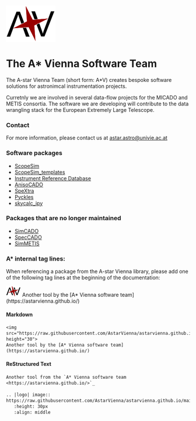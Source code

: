 <img src="https://raw.githubusercontent.com/AstarVienna/astarvienna.github.io/main/logos/star_t.png" height="100">

# The A* Vienna Software Team

The A-star Vienna Team (short form: A*V) creates bespoke software solutions for astronimcal instrumentation projects. 

Curretnly we are involved in several data-flow projects for the MICADO and METIS consortia.
The software we are developing will contribute to the data wrangling stack for the European Extremely Large Telescope.

### Contact
For more information, please contact us at astar.astro@univie.ac.at

### Software packages

- [ScopeSim](https://github.com/AstarVienna/ScopeSim)
- [ScopeSim_templates](https://github.com/AstarVienna/ScopeSim_Templates)
- [Instrument Reference Database](https://github.com/AstarVienna/irdb)
- [AnisoCADO](https://github.com/AstarVienna/AnisoCADO)
- [SpeXtra](https://github.com/miguelverdugo/speXtra)
- [Pyckles](https://github.com/AstarVienna/Pyckles)
- [skycalc_ipy](https://github.com/AstarVienna/skycalc_ipy)

### Packages that are no longer maintained

- [SimCADO](https://github.com/astronomyk/SimCADO)
- [SpecCADO](https://github.com/oczoske/SpecCADO)
- [SimMETIS](https://github.com/astronomyk/SimMETIS)


### A* internal tag lines:

When referencing a package from the A-star Vienna library, please add one of the following tag lines at the beginning of the documentation:

<img src="https://raw.githubusercontent.com/AstarVienna/astarvienna.github.io/main/logos/star_small_t.png" height="30"> 
Another tool by the [A* Vienna software team](https://astarvienna.github.io/)

[AstarV Link]: https://astarvienna.github.io/

#### Markdown
``` 
<img src="https://raw.githubusercontent.com/AstarVienna/astarvienna.github.io/main/logos/star_small_t.png" height="30"> 
Another tool by the [A* Vienna software team](https://astarvienna.github.io/)
```

#### ReStructured Text
```
Another tool from the `A* Vienna software team <https://astarvienna.github.io/>`_

.. |logo| image:: https://raw.githubusercontent.com/AstarVienna/astarvienna.github.io/main/logos/star_small_t.png
   :height: 30px
   :align: middle
```
